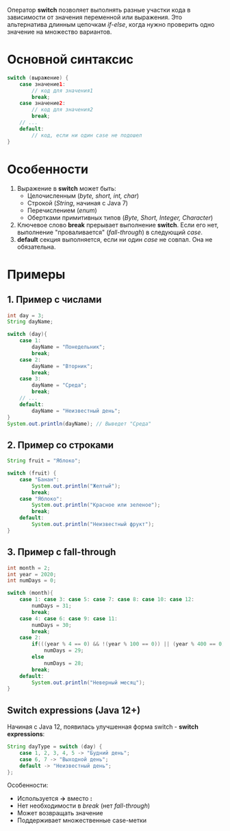 Оператор **switch** позволяет выполнять разные участки кода в зависимости от значения переменной или выражения. Это альтернатива длинным цепочкам *if-else*, когда нужно проверить одно значение на множество вариантов.
# Основной синтаксис
```java
switch (выражение) {
	case значение1:
		// код для значения1
		break;
	case значение2:
		// код для значения2
		break;
	// ...
	default:
		// код, если ни один case не подошел
}
```
# Особенности
1. Выражение в **switch** может быть:
	- Целочисленным (*byte, short, int, char*)
	- Строкой (*String*, начиная с Java 7)
	- Перечислением (*enum*)
	- Обертками примитивных типов (*Byte, Short, Integer, Character*)
2. Ключевое слово **break** прерывает выполнение **switch**. Если его нет, выполнение "проваливается" (*fall-through*) в следующий *case*.
3. **default** секция выполняется, если ни один *case* не совпал. Она не обязательна.
# Примеры
## 1. Пример с числами
```java
int day = 3;
String dayName;

switch (day){
	case 1:
		dayName = "Понедельник";
		break;
	case 2:
		dayName = "Вторник";
		break;
	case 3:
		dayName = "Среда";
		break;
	// ...
	default:
		dayName = "Неизвестный день";
}
System.out.println(dayName); // Выведет "Среда"
```
## 2. Пример со строками
```java
String fruit = "Яблоко";

switch (fruit) {
	case "Банан":
		System.out.println("Желтый");
		break;
	case "Яблоко":
		System.out.println("Красное или зеленое");
		break;
	default:
		System.out.println("Неизвестный фрукт");
}
```
## 3. Пример с fall-through
```java
int month = 2;
int year = 2020;
int numDays = 0;

switch (month){
	case 1: case 3: case 5: case 7: case 8: case 10: case 12:
		numDays = 31;
		break;
	case 4: case 6: case 9: case 11:
		numDays = 30;
		break;
	case 2:
		if(((year % 4 == 0) && !(year % 100 == 0)) || (year % 400 == 0))
			numDays = 29;
		else
			numDays = 28;
		break;
	default:
		System.out.println("Неверный месяц");
}
```
## Switch expressions (Java 12+)
Начиная с Java 12, появилась улучшенная форма switch - **switch expressions**:
```java
String dayType = switch (day) {
	case 1, 2, 3, 4, 5 -> "Будний день";
	case 6, 7 -> "Выходной день";
	default -> "Неизвестный день";
};
```
Особенности:
- Используется **->** вместо **:**
- Нет необходимости в *break* (нет *fall-through*)
- Может возвращать значение
- Поддерживает множественные case-метки